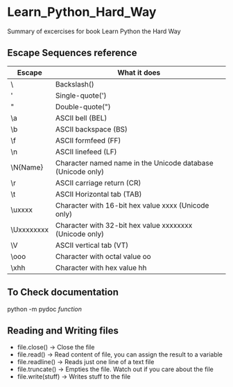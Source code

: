 # Learn_Python_Hard_Way
Summary of excercises for book Learn Python the Hard Way

## Escape Sequences reference

| Escape                                  |                            What it does |
| --------------------------------------- | --------------------------------------- |
| \\                                      |                            Backslash(\) |
| \'                                      |                         Single-quote(') |
| \"                                      |                         Double-quote(") |
| \a                                      |                        ASCII bell (BEL) |
| \b                                      |                    ASCII backspace (BS) |
| \f                                      |                     ASCII formfeed (FF) |
| \n                                      |                     ASCII linefeed (LF) |
| \N{Name}                                |  Character named name in the Unicode database (Unicode only) |
| \r                                      |              ASCII carriage return (CR) |
| \t                                      |              ASCII Horizontal tab (TAB) |
| \uxxxx                                  | Character with 16-bit hex value xxxx (Unicode only) |
| \Uxxxxxxxx                              | Character with 32-bit hex value xxxxxxxx (Unicode only) |
| \V                                      |                 ASCII vertical tab (VT) |
| \ooo                                    |           Character with octal value oo |
| \xhh                                    |             Character with hex value hh |


## To Check documentation
python -m pydoc *function* 

## Reading and Writing files
* file.close() -> Close the file
* file.read() -> Read content of file, you can assign the result to a variable
* file.readline() -> Reads just one line of a text file
* file.truncate() -> Empties the file. Watch out if you care about the file
* file.write(stuff) -> Writes stuff to the file
